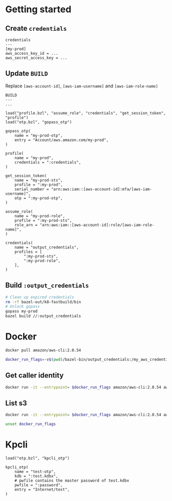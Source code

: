 # Getting started

## Create `credentials`
```text
credentials
---
[my-prod]
aws_access_key_id = ...
aws_secret_access_key = ...
```

## Update `BUILD`
Replace `[aws-account-id]`, `[aws-iam-username]` and `[aws-iam-role-name]`
```starlark
BUILD
---
...

load("profile.bzl", "assume_role", "credentials", "get_session_token", "profile")
load("otp.bzl", "gopass_otp")

gopass_otp(
    name = "my-prod-otp",
    entry = "Account/aws.amazon.com/my-prod",
)

profile(
    name = "my-prod",
    credentials = ":credentials",
)

get_session_token(
    name = "my-prod-sts",
    profile = ":my-prod",
    serial_number = "arn:aws:iam::[aws-account-id]:mfa/[aws-iam-username]",
    otp = ":my-prod-otp",
)

assume_role(
    name = "my-prod-role",
    profile = ":my-prod-sts",
    role_arn = "arn:aws:iam::[aws-account-id]:role/[aws-iam-role-name]",
)

credentials(
    name = "output_credentials",
    profiles = [
        ":my-prod-sts",
        ":my-prod-role",
    ],
)
```

## Build `:output_credentials`
```sh
# Clean up expired credentials
rm -rf bazel-out/k8-fastbuild/bin
# Unlock gopass
gopass my-prod
bazel build //:output_credentials
```

# Docker
```sh
docker pull amazon/aws-cli:2.0.54
```

```sh
docker_run_flags=-v$(pwd)/bazel-bin/output_credentials:/my_aws_credentials\ -eAWS_SHARED_CREDENTIALS_FILE=/my_aws_credentials
```

## Get caller identity
```sh
docker run -it --entrypoint= $docker_run_flags amazon/aws-cli:2.0.54 aws sts get-caller-identity --profile=my-prod-sts
```

## List s3
```sh
docker run -it --entrypoint= $docker_run_flags amazon/aws-cli:2.0.54 aws s3 ls --profile=aqt-prod-sts --region=ap-east-1
```

```sh
unset docker_run_flags
```

# Kpcli
```starlark
load("otp.bzl", "kpcli_otp")

kpcli_otp(
    name = "test-otp",
    kdb = ":test.kdbx",
    # pwfile contains the master password of test.kdbx
    pwfile = ":password",
    entry = "Internet/test",
)
```
